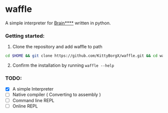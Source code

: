 # waffle

A simple interpreter for [Brain\*\*\*\*](https://en.wikipedia.org/wiki/Brainfuck) written in python.

### Getting started:

1. Clone the repository and add waffle to path

```sh
cd $HOME && git clone https://github.com/KittyBorgX/waffle.git && cd waffle && chmod +x install.py && ./install.py
```

2. Confirm the installation by running `waffle --help`

### TODO:

- [x] A simple Interpreter
- [ ] Native compiler ( Converting to assembly )
- [ ] Command line REPL
- [ ] Online REPL
